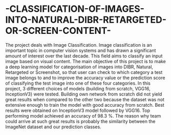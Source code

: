 # -CLASSIFICATION-OF-IMAGES-INTO-NATURAL-DIBR-RETARGETED-OR-SCREEN-CONTENT-
The project deals with Image Classification. Image classification is an important topic in computer vision systems and has drawn a significant amount of interest over the last decade. This field aims to classify an input image based on visual content. The main objective of this project is to make a deep learning model for categorisation of images into DIBR, Natural, Retargeted or Screenshot, so that user can check to which category a test image belongs to and to improve the accuracy value or the prediction score of classifying the test image into one of these four categories. In this project, 3 different choices of models (building from scratch, VGG16, InceptionV3) were tested. Building own network from scratch did not yield great results when compared to the other two because the dataset was not extensive enough to train the model with good accuracy from scratch. Best results were obtained on InceptionV3 model followed by VGG16. Top performing model achieved an accuracy of 98.3 %. The reason why team could arrive at such great results is probably the similarity between the ImageNet dataset and our prediction classes.
